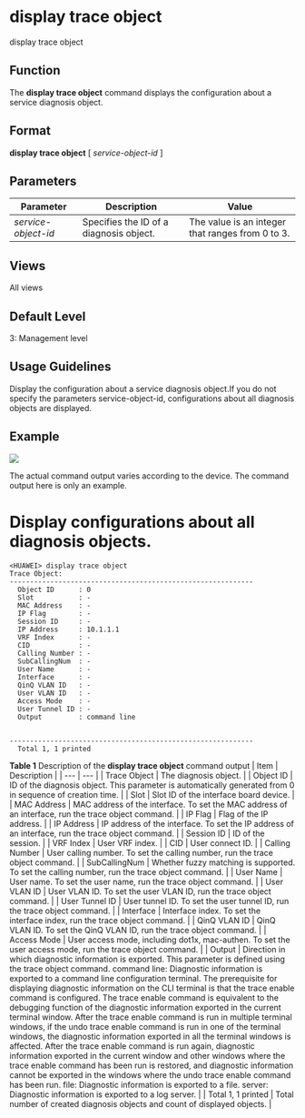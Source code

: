 display trace object
====================

display trace object

Function
--------



The **display trace object** command displays the configuration about a service diagnosis object.




Format
------

**display trace object** [ *service-object-id* ]


Parameters
----------

| Parameter | Description | Value |
| --- | --- | --- |
| *service-object-id* | Specifies the ID of a diagnosis object. | The value is an integer that ranges from 0 to 3. |



Views
-----

All views


Default Level
-------------

3: Management level


Usage Guidelines
----------------

Display the configuration about a service diagnosis object.If you do not specify the parameters service-object-id, configurations about all diagnosis objects are displayed.


Example
-------

![](../public_sys-resources/note_3.0-en-us.png) 

The actual command output varies according to the device. The command output here is only an example.


# Display configurations about all diagnosis objects.
```
<HUAWEI> display trace object
Trace Object:
------------------------------------------------------------
  Object ID      : 0
  Slot           : -
  MAC Address    : -
  IP Flag        : -
  Session ID     : -
  IP Address     : 10.1.1.1
  VRF Index      : -
  CID            : -
  Calling Number : -
  SubCallingNum  : -
  User Name      : -
  Interface      : -
  QinQ VLAN ID   : -
  User VLAN ID   : -
  Access Mode    : -
  User Tunnel ID : -
  Output         : command line


------------------------------------------------------------
  Total 1, 1 printed

```

**Table 1** Description of the **display trace object** command output
| Item | Description |
| --- | --- |
| Trace Object | The diagnosis object. |
| Object ID | ID of the diagnosis object. This parameter is automatically generated from 0 in sequence of creation time. |
| Slot | Slot ID of the interface board device. |
| MAC Address | MAC address of the interface. To set the MAC address of an interface, run the trace object command. |
| IP Flag | Flag of the IP address. |
| IP Address | IP address of the interface. To set the IP address of an interface, run the trace object command. |
| Session ID | ID of the session. |
| VRF Index | User VRF index. |
| CID | User connect ID. |
| Calling Number | User calling number. To set the calling number, run the trace object command. |
| SubCallingNum | Whether fuzzy matching is supported. To set the calling number, run the trace object command. |
| User Name | User name. To set the user name, run the trace object command. |
| User VLAN ID | User VLAN ID. To set the user VLAN ID, run the trace object command. |
| User Tunnel ID | User tunnel ID. To set the user tunnel ID, run the trace object command. |
| Interface | Interface index. To set the interface index, run the trace object command. |
| QinQ VLAN ID | QinQ VLAN ID. To set the QinQ VLAN ID, run the trace object command. |
| Access Mode | User access mode, including dot1x, mac-authen. To set the user access mode, run the trace object command. |
| Output | Direction in which diagnostic information is exported. This parameter is defined using the trace object command.  command line: Diagnostic information is exported to a command line configuration terminal. The prerequisite for displaying diagnostic information on the CLI terminal is that the trace enable command is configured. The trace enable command is equivalent to the debugging function of the diagnostic information exported in the current terminal window. After the trace enable command is run in multiple terminal windows, if the undo trace enable command is run in one of the terminal windows, the diagnostic information exported in all the terminal windows is affected. After the trace enable command is run again, diagnostic information exported in the current window and other windows where the trace enable command has been run is restored, and diagnostic information cannot be exported in the windows where the undo trace enable command has been run.  file: Diagnostic information is exported to a file.  server: Diagnostic information is exported to a log server. |
| Total 1, 1 printed | Total number of created diagnosis objects and count of displayed objects. |